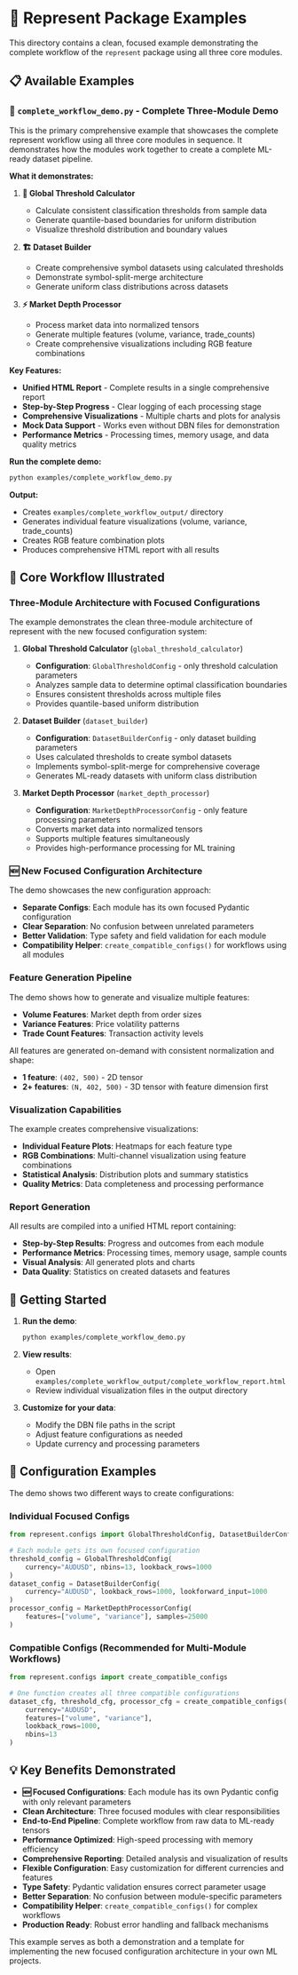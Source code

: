 # 🚀 Represent Package Examples

This directory contains a clean, focused example demonstrating the complete workflow of the `represent` package using all three core modules.

## 📋 Available Examples

### **🌟 `complete_workflow_demo.py` - Complete Three-Module Demo**

This is the primary comprehensive example that showcases the complete represent workflow using all three core modules in sequence. It demonstrates how the modules work together to create a complete ML-ready dataset pipeline.

**What it demonstrates:**

1. **🎯 Global Threshold Calculator**
   - Calculate consistent classification thresholds from sample data
   - Generate quantile-based boundaries for uniform distribution
   - Visualize threshold distribution and boundary values

2. **🏗️ Dataset Builder** 
   - Create comprehensive symbol datasets using calculated thresholds
   - Demonstrate symbol-split-merge architecture
   - Generate uniform class distributions across datasets

3. **⚡ Market Depth Processor**
   - Process market data into normalized tensors
   - Generate multiple features (volume, variance, trade_counts)
   - Create comprehensive visualizations including RGB feature combinations

**Key Features:**
- **Unified HTML Report** - Complete results in a single comprehensive report
- **Step-by-Step Progress** - Clear logging of each processing stage
- **Comprehensive Visualizations** - Multiple charts and plots for analysis
- **Mock Data Support** - Works even without DBN files for demonstration
- **Performance Metrics** - Processing times, memory usage, and data quality metrics

**Run the complete demo:**
```bash
python examples/complete_workflow_demo.py
```

**Output:**
- Creates `examples/complete_workflow_output/` directory
- Generates individual feature visualizations (volume, variance, trade_counts)
- Creates RGB feature combination plots
- Produces comprehensive HTML report with all results

## 🎯 Core Workflow Illustrated

### Three-Module Architecture with Focused Configurations

The example demonstrates the clean three-module architecture of represent with the new focused configuration system:

1. **Global Threshold Calculator** (`global_threshold_calculator`)
   - **Configuration**: `GlobalThresholdConfig` - only threshold calculation parameters
   - Analyzes sample data to determine optimal classification boundaries
   - Ensures consistent thresholds across multiple files
   - Provides quantile-based uniform distribution

2. **Dataset Builder** (`dataset_builder`)
   - **Configuration**: `DatasetBuilderConfig` - only dataset building parameters  
   - Uses calculated thresholds to create symbol datasets
   - Implements symbol-split-merge for comprehensive coverage
   - Generates ML-ready datasets with uniform class distribution

3. **Market Depth Processor** (`market_depth_processor`)  
   - **Configuration**: `MarketDepthProcessorConfig` - only feature processing parameters
   - Converts market data into normalized tensors
   - Supports multiple features simultaneously
   - Provides high-performance processing for ML training

### 🆕 New Focused Configuration Architecture

The demo showcases the new configuration approach:

- **Separate Configs**: Each module has its own focused Pydantic configuration
- **Clear Separation**: No confusion between unrelated parameters
- **Better Validation**: Type safety and field validation for each module
- **Compatibility Helper**: `create_compatible_configs()` for workflows using all modules

### Feature Generation Pipeline

The demo shows how to generate and visualize multiple features:

- **Volume Features**: Market depth from order sizes
- **Variance Features**: Price volatility patterns  
- **Trade Count Features**: Transaction activity levels

All features are generated on-demand with consistent normalization and shape:
- **1 feature**: `(402, 500)` - 2D tensor
- **2+ features**: `(N, 402, 500)` - 3D tensor with feature dimension first

### Visualization Capabilities

The example creates comprehensive visualizations:

- **Individual Feature Plots**: Heatmaps for each feature type
- **RGB Combinations**: Multi-channel visualization using feature combinations
- **Statistical Analysis**: Distribution plots and summary statistics
- **Quality Metrics**: Data completeness and processing performance

### Report Generation

All results are compiled into a unified HTML report containing:

- **Step-by-Step Results**: Progress and outcomes from each module
- **Performance Metrics**: Processing times, memory usage, sample counts
- **Visual Analysis**: All generated plots and charts
- **Data Quality**: Statistics on created datasets and features

## 🚀 Getting Started

1. **Run the demo**:
   ```bash
   python examples/complete_workflow_demo.py
   ```

2. **View results**: 
   - Open `examples/complete_workflow_output/complete_workflow_report.html`
   - Review individual visualization files in the output directory

3. **Customize for your data**:
   - Modify the DBN file paths in the script
   - Adjust feature configurations as needed
   - Update currency and processing parameters

## 🔧 Configuration Examples

The demo shows two different ways to create configurations:

### Individual Focused Configs
```python
from represent.configs import GlobalThresholdConfig, DatasetBuilderConfig, MarketDepthProcessorConfig

# Each module gets its own focused configuration
threshold_config = GlobalThresholdConfig(
    currency="AUDUSD", nbins=13, lookback_rows=1000
)
dataset_config = DatasetBuilderConfig(
    currency="AUDUSD", lookback_rows=1000, lookforward_input=1000
)
processor_config = MarketDepthProcessorConfig(
    features=["volume", "variance"], samples=25000
)
```

### Compatible Configs (Recommended for Multi-Module Workflows)
```python
from represent.configs import create_compatible_configs

# One function creates all three compatible configurations
dataset_cfg, threshold_cfg, processor_cfg = create_compatible_configs(
    currency="AUDUSD",
    features=["volume", "variance"],
    lookback_rows=1000,
    nbins=13
)
```


## 💡 Key Benefits Demonstrated

- **🆕 Focused Configurations**: Each module has its own Pydantic config with only relevant parameters
- **Clean Architecture**: Three focused modules with clear responsibilities  
- **End-to-End Pipeline**: Complete workflow from raw data to ML-ready tensors
- **Performance Optimized**: High-speed processing with memory efficiency
- **Comprehensive Reporting**: Detailed analysis and visualization of results
- **Flexible Configuration**: Easy customization for different currencies and features
- **Type Safety**: Pydantic validation ensures correct parameter usage
- **Better Separation**: No confusion between module-specific parameters
- **Compatibility Helper**: `create_compatible_configs()` for complex workflows
- **Production Ready**: Robust error handling and fallback mechanisms

This example serves as both a demonstration and a template for implementing the new focused configuration architecture in your own ML projects.